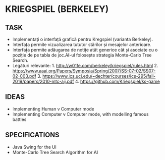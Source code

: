 # KRIEGSPIEL (BERKELEY)



## TASK

- Implementați o interfață grafică pentru Kregspiel (varianta Berkeley).
- Interfața permite vizualizarea tututor stărilor și mesajelor anterioare.
- Interfața permite adăugarea de notițe atât generice cât și asociate cu o poziție de pe tabla de joc.AI-ul folosește strategia Monte-Carlo Tree Search.
- Legături relevante: 
    		1. http://w01fe.com/berkeley/kriegspiel/rules.html 
      		2. https://www.aaai.org/Papers/Symposia/Spring/2007/SS-07-02/SS07-02-003.pdf
      		3. https://www.ics.uci.edu/~dechter/courses/ics-295/fall-2019/papers/2010-mtc-aij.pdf
      		4. https://github.com/Kriegspiel/ks-game

## IDEAS

- Implementing Human v  Computer mode
- Implementing Computer v Computer mode, with modelling famous battles

## SPECIFICATIONS

- Java Swing for the UI
- Monte-Carlo Tree Search Algorithm for AI 